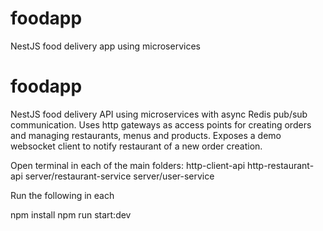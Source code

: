 # foodapp
NestJS food delivery app using microservices

# foodapp
NestJS food delivery API using microservices with async Redis pub/sub communication.
Uses http gateways as access points for creating orders and managing restaurants, menus and products.
Exposes a demo websocket client to notify restaurant of a new order creation.

Open terminal in each of the main folders:
http-client-api
http-restaurant-api
server/restaurant-service
server/user-service

Run the following in each

npm install
npm run start:dev

